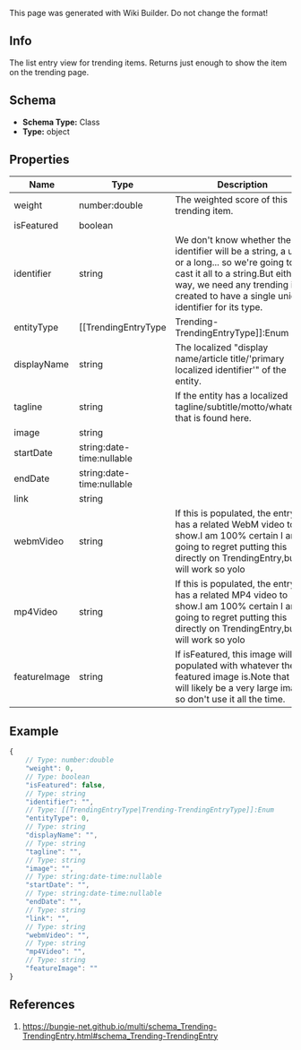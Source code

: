 <span class="wiki-builder">This page was generated with Wiki Builder. Do not change the format!</span>

## Info
The list entry view for trending items.  Returns just enough to show the item on the trending page.

## Schema
* **Schema Type:** Class
* **Type:** object

## Properties
Name | Type | Description
---- | ---- | -----------
weight | number:double | The weighted score of this trending item.
isFeatured | boolean | 
identifier | string | We don't know whether the identifier will be a string, a uint, or a long... so we're going to cast it all to a string.But either way, we need any trending item created to have a single unique identifier for its type.
entityType | [[TrendingEntryType|Trending-TrendingEntryType]]:Enum | An enum - unfortunately - dictating all of the possible kinds of trending items that you might get in your result set,in case you want to do custom rendering or call to get the details of the item.
displayName | string | The localized &quot;display name/article title/'primary localized identifier'&quot; of the entity.
tagline | string | If the entity has a localized tagline/subtitle/motto/whatever, that is found here.
image | string | 
startDate | string:date-time:nullable | 
endDate | string:date-time:nullable | 
link | string | 
webmVideo | string | If this is populated, the entry has a related WebM video to show.I am 100% certain I am going to regret putting this directly on TrendingEntry,but it will work so yolo
mp4Video | string | If this is populated, the entry has a related MP4 video to show.I am 100% certain I am going to regret putting this directly on TrendingEntry,but it will work so yolo
featureImage | string | If isFeatured, this image will be populated with whatever the featured image is.Note that this will likely be a very large image, so don't use it all the time.

## Example
```javascript
{
    // Type: number:double
    "weight": 0,
    // Type: boolean
    "isFeatured": false,
    // Type: string
    "identifier": "",
    // Type: [[TrendingEntryType|Trending-TrendingEntryType]]:Enum
    "entityType": 0,
    // Type: string
    "displayName": "",
    // Type: string
    "tagline": "",
    // Type: string
    "image": "",
    // Type: string:date-time:nullable
    "startDate": "",
    // Type: string:date-time:nullable
    "endDate": "",
    // Type: string
    "link": "",
    // Type: string
    "webmVideo": "",
    // Type: string
    "mp4Video": "",
    // Type: string
    "featureImage": ""
}

```

## References
1. https://bungie-net.github.io/multi/schema_Trending-TrendingEntry.html#schema_Trending-TrendingEntry
